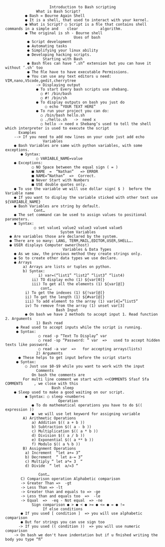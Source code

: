                         Introduction to Bash scripting
                  What is Bash Script?
             ● Bash = Bourne Again Shell 
             ● It is a shell, that used to interact with your kernel. 
             ● What is Script? ○ Script is a ﬁle that contains shell commands in a simple and    clear          algorithm. 
             ● The original is sh - Bourne shell
                                   Uses of bash
              ● Script development  
              ● Automating tasks 
              ● Simplifying your linux ability 
              ● Developing hacking scripts.
                     Starting with Bash
              ● Bash ﬁles can have “.sh” extension but you can have it without ‘.sh’ too 
              ● The ﬁle have to have executable Permissions.
              ● You can use any text editors u need: VIM,nano,VScode,gedit,cherrytree
                  -> Displaying output 
                  ● To start Every bash scripts use shebang. 
                    ○ #! /bin/bash 
                    ○ #! /bin/sh 
                  ● To display outputs on bash you just do 
                      ○ echo “YOUR TEXT HERE” 
                  ● To run your project you can do: 
                    ○ /bin/bash hello.sh 
                    ○ ./hello.sh   ->  need x 
                    ○ hello -> need x Shebang’s used to tell the shell which interpreter is used to execute the script
          Examples
        --> If you need to add new lines on your code just add echo
                     Variables
        ● Bash Variables are same with python variables, with some exceptions. 
           ● Syntax: 
                  ○ VARIABLE_NAME=value 
        ● Exceptions: 
                ○ NO Space between the equal sign ( = ) 
                ■ NAME  =  “Nathan”   => ERROR 
                ■ NAME=”Nathan”  =>  Correct. 
                ■ Never Start with Numbers 
                ■ USE double quotes only. 
        ● To use the variable we will use dollar sign( $ )  before the Variable name 
        ● If you want to display the variable sticked with other text use ${VARIABLE_NAME} 
        ● Bash Variables are string by default. 
                 Cont…
        ● The set command can be used to assign values to positional parameters.
        ● Syntax:
                 ○ set value1 value2 value3 value4 value5 
                             System Variables 
      ● Are variables those are declared by the system.
      ● There are so many: LANG, TERM,MAIL,EDITOR,USER,SHELL…. 
      ● USER displays Computer owner(host)
                              Variables & Data Types
        ● As we saw, the previous method they create strings only.  
        ● So to create other data types we use declare. 
        ● Arrays 
            a) Arrays are lists or tuples on python. 
            b) Syntax: 
                   i) var=(“list1” “list2” “list3” “list4) 
                ii) TO display echo (1) ${var[0]} 
                iii) To get all the elements (1) ${var[@]}
                    cont…
             i) To get the indexes (1) ${!var[@]} 
             ii) To get the length (1) ${#var[@]} 
             iii) To add element to the array (1) var[4]=”list5” 
             iv) To remove from the array (1) unset var[3]
                           Bash Input
             ● On bash we have 2 methods to accept input 1. Read function 2. Arguments
                  1) Bash read 
         ● Read used to accept inputs while the script is running. 
         ● Syntax: 
                   ○ read -p “Text To Display” var 
                   ○ read -sp “Password: ” var  =>   used to accept hidden texts like password. 
                   ○ read -a var  =>   for accepting arrays(lists)
                  2) Arguments
          ● These helps to get input before the script starts 
         ● Syntax: 
             ○ Just use $0-$9 while you want to work with the input
                  Comments
                On bash the comments are
            For multi line comment we start with <<COMMENTS Sfasf Sfa COMMENTS     , we close with this
                         Bash sleep
        ● Sleep used to make a good waiting on our script. 
             ● Syntax: ○ sleep <number>s
                            Operation
                ● To do mathematical operations you have to do $(( expression )) 
                ●  we will use let keyword for assigning variable 
            A) Arithmetic Operations 
                a) Addition $(( a + b )) 
                b) Subtraction $(( a - b )) 
                c) Multiplication $(( a * b )) 
                d) Division $(( a / b )) 
                e) Exponential $(( a ** b )) 
                f) Modulo $(( a % b )) 
            B) Assignment Operations 
             a) Increment  “let a+= 3” 
             b) Decrement  “ let a-= 3” 
             c) Multiply “ let a*= 3  “ 
             d) Divide  “ let  a/=3 “

                   Cont…
           C) Comparison operation Alphabetic comparison 
           -> Greater Than =>  -gt 
           -> Less Than => -lt 
           -> Greater than and equals to => -ge 
           -> Less than and equals too  =>  -le 
           -> Equal  =>  -eq - Not equal  => -ne
                Sign comparison ● > ● < ● >= ● <= ● = ● !=
                     If else conditions
           ● If you used [ condition ]  => you will use alphabetic comparison 
           ● But for strings you can use sign too
          -> If you used (( condition ))  => you will use numeric comparison
        -> On bash we don't have indentation but if u ﬁnished writing the body you type “ﬁ” 
                    